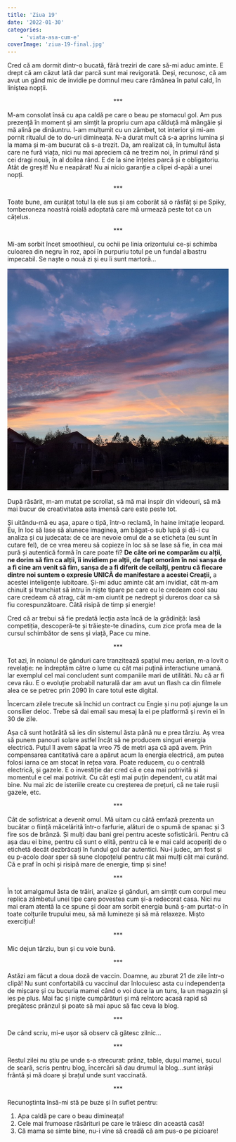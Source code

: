 ```yaml
---
title: 'Ziua 19'
date: '2022-01-30'
categories:
    - 'viata-asa-cum-e'
coverImage: 'ziua-19-final.jpg'
---
```


Cred că am dormit dintr-o bucată, fără treziri de care să-mi aduc aminte. E drept că am căzut lată dar parcă sunt mai revigorată. Deși, recunosc, că am avut un gând mic de invidie pe domnul meu care rămânea în patul cald, în liniștea nopții.

<p style="text-align: center;">***</p>

M-am consolat însă cu apa caldă pe care o beau pe stomacul gol. Am pus prezență în moment și am simțit la propriu cum apa călduță mă mângâie și mă alină pe dinăuntru. I-am mulțumit cu un zâmbet, tot interior și mi-am pornit ritualul de to do-uri dimineața. N-a durat mult că s-a aprins lumina și la mama și m-am bucurat că s-a trezit. Da, am realizat că, în tumultul ăsta care ne fură viața, nici nu mai apreciem că ne trezim noi, în primul rând și cei dragi nouă, în al doilea rând. E de la sine înțeles parcă și e obligatoriu. Atât de greșit! Nu e neapărat! Nu ai nicio garanție a clipei d-apăi a unei nopți.

<p style="text-align: center;">***</p>

Toate bune, am curățat totul la ele sus și am coborât să o răsfăț și pe Spiky, tomberoneza noastră roială adoptată care mă urmează peste tot ca un cățelus.

<p style="text-align: center;">***</p>

Mi-am sorbit încet smoothieul, cu ochii pe linia orizontului ce-și schimba culoarea din negru în roz, apoi în purpuriu totul pe un fundal albastru impecabil. Se naște o nouă zi și eu îi sunt martoră…

![](images/ziua-19.jpeg)

După răsărit, m-am mutat pe scrollat, să mă mai inspir din videouri, să mă mai bucur de creativitatea asta imensă care este peste tot.

Și uitându-mă eu așa, apare o tipă, într-o reclamă, în haine imitație leopard. Eu, în loc să lase să alunece imaginea, am băgat-o sub lupă și dă-i cu analiza și cu judecata: de ce are nevoie omul de a se eticheta (eu sunt în cutare fel), de ce vrea mereu să copieze în loc să se lase să fie, în cea mai pură și autentică formă în care poate fi? **De câte ori ne comparăm cu alții, ne dorim să fim ca alții, îi invidiem pe alții, de fapt omorâm în noi sanșa de a fi cine am venit să fim, sanșa de a fi diferit de ceilalți, pentru că fiecare dintre noi suntem o expresie UNICĂ de manifestare a acestei Creații,** a acestei inteligențe iubitoare. Și-mi aduc aminte cât am invidiat, cât m-am chinuit și trunchiat să intru în niște tipare pe care eu le credeam cool sau care credeam că atrag, cât m-am ciuntit pe nedrept și dureros doar ca să fiu corespunzătoare. Câtă risipă de timp și energie!

Cred că ar trebui să fie predată lecția asta încă de la grădiniță: lasă competiția, descoperă-te și trăiește-te dinadins, cum zice profa mea de la cursul schimbător de sens și viață, Pace cu mine.

<p style="text-align: center;">***</p>

Tot azi, în noianul de gânduri care tranzitează spațiul meu aerian, m-a lovit o revelație: ne îndreptăm către o lume cu cât mai puțină interactiune umană. Iar exemplul cel mai concludent sunt companiile mari de utilităti. Nu că ar fi ceva rău. E o evoluție probabil naturală dar am avut un flash ca din filmele alea ce se petrec prin 2090 în care totul este digital.

Încercam zilele trecute să închid un contract cu Engie și nu poți ajunge la un consilier deloc. Trebe să dai email sau mesaj la ei pe platformă și revin ei în 30 de zile.

Așa că sunt hotărâtă să ies din sistemul ăsta până nu e prea târziu. Aș vrea să punem panouri solare astfel încât să ne producem singuri energia electrică. Puțul îl avem săpat la vreo 75 de metri așa că apă avem. Prin compensarea cantitativă care a apărut acum la energia electrică, am putea folosi iarna ce am stocat în rețea vara. Poate reducem, cu o centrală electrică, și gazele. E o investiție dar cred că e cea mai potrivită și momentul e cel mai potrivit. Cu cât ești mai puțin dependent, cu atât mai bine. Nu mai zic de isteriile create cu creșterea de prețuri, că ne taie rușii gazele, etc.

<p style="text-align: center;">***</p>

Cât de sofistricat a devenit omul. Mă uitam cu câtă emfază prezenta un bucătar o ființă măcelărită într-o farfurie, alături de o spumă de spanac și 3 fire sos de brânză. Și mulți dau bani grei pentru aceste sofisticării. Pentru că așa dau ei bine, pentru că sunt o elită, pentru că le e mai cald acoperiți de o etichetă decât dezbrăcați în fundul gol dar autentici. Nu-i judec, am fost și eu p-acolo doar sper să sune clopoțelul pentru cât mai mulți cât mai curând. Că e praf în ochi și risipă mare de energie, timp și sine!

<p style="text-align: center;">***</p>

În tot amalgamul ăsta de trăiri, analize și gânduri, am simțit cum corpul meu replica zâmbetul unei tipe care povestea cum și-a redecorat casa. Nici nu mai eram atentă la ce spune și doar am sorbit energia bună ș-am purtat-o în toate colțurile trupului meu, să mă lumineze și să mă relaxeze. Mișto exercițiul!

<p style="text-align: center;">***</p>

Mic dejun târziu, bun și cu voie bună.

<p style="text-align: center;">***</p>

Astăzi am făcut a doua doză de vaccin. Doamne, au zburat 21 de zile într-o clipă! Nu sunt confortabilă cu vaccinul dar înlocuiesc asta cu independența de mișcare și cu bucuria mamei când o voi duce la un tuns, la un magazin și ies pe plus. Mai fac și niște cumpărături și mă reîntorc acasă rapid să pregătesc prânzul și poate să mai apuc să fac ceva la blog.

<p style="text-align: center;">***</p>

De când scriu, mi-e ușor să observ că gătesc zilnic…

<p style="text-align: center;">***</p>

Restul zilei nu știu pe unde s-a strecurat: prânz, table, dușul mamei, sucul de seară, scris pentru blog, încercări să dau drumul la blog…sunt iarăși frântă și mă doare și brațul unde sunt vaccinată.

<p style="text-align: center;">***</p>

Recunoștinta însă-mi stă pe buze și în suflet pentru:

1. Apa caldă pe care o beau dimineața!
2. Cele mai frumoase răsărituri pe care le trăiesc din această casă!
3. Că mama se simte bine, nu-i vine să creadă că am pus-o pe picioare!
